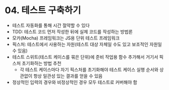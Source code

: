 # 04. 테스트 구축하기

- 테스트 자동화를 통해 시간 절약할 수 있다
- TDD: 테스트 코드 먼저 작성한 뒤에 실제 코드를 작성하는 방법론
- 모카(Mocha) 프레임워크는 JS용 단위 테스트 프레임워크
- 픽스처: 테스트에서 사용하는 자원(테스트 대상 자체일 수도 있고 보조적인 자원일 수 있음)
- 테스트 스위트(테스트 케이스를 묶은 단위)에 준비 작업용 함수 추가해서 거기서 픽스처 초기화하는 방법 추천
  * 각 테스트 케이스마다 자기 픽스처를 초기화해야 테스트 케이스 실행 순서와 상관없이 항상 일관성 있는 결과를 얻을 수 있음
- 정상적인 입력의 경우와 비정상적인 경우 모두 테스트로 커버해야 함
